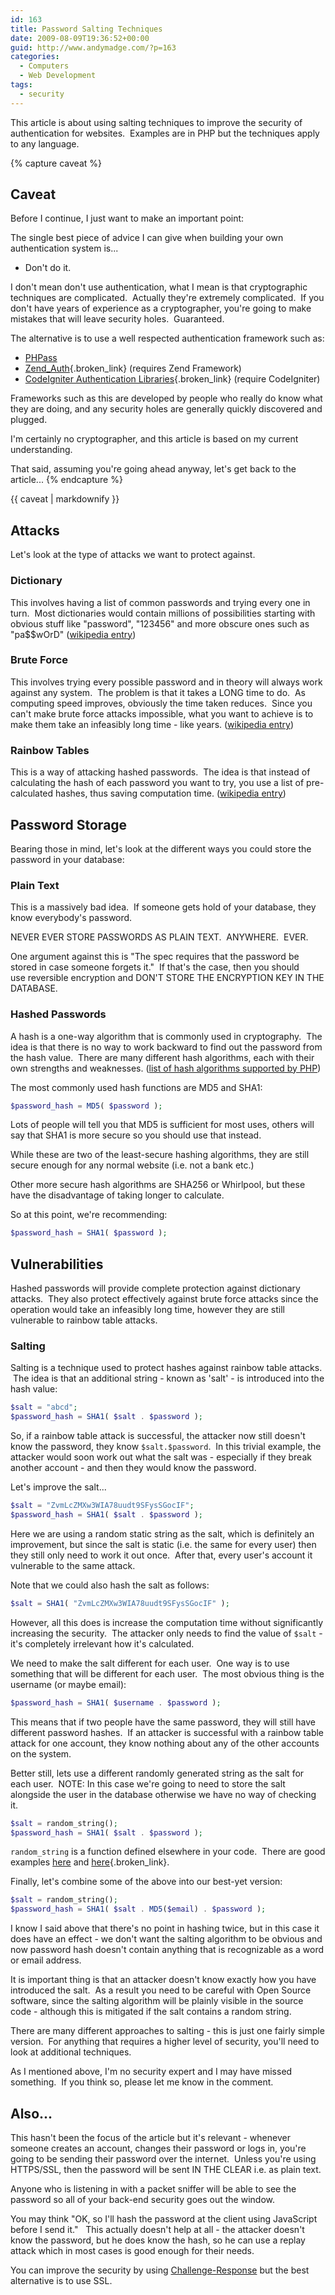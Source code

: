 ```yaml
---
id: 163
title: Password Salting Techniques
date: 2009-08-09T19:36:52+00:00
guid: http://www.andymadge.com/?p=163
categories:
  - Computers
  - Web Development
tags:
  - security
---
```

This article is about using salting techniques to improve the security of authentication for websites.  Examples are in PHP but the techniques apply to any language.

<!--more-->

{% capture caveat %}
## Caveat

Before I continue, I just want to make an important point:

The single best piece of advice I can give when building your own authentication system is...

  * Don't do it.

I don't mean don't use authentication, what I mean is that cryptographic techniques are complicated.  Actually they're extremely complicated.  If you don't have years of experience as a cryptographer, you're going to make mistakes that will leave security holes.  Guaranteed.

The alternative is to use a well respected authentication framework such as:

  * [PHPass](http://www.openwall.com/phpass/)
  * [Zend_Auth](http://framework.zend.com/manual/en/zend.auth.html){.broken_link} (requires Zend Framework)
  * [CodeIgniter Authentication Libraries](http://codeigniter.com/wiki/Category:Libraries::Authentication/){.broken_link} (require CodeIgniter)

[](http://www.openwall.com/phpass/)Frameworks such as this are developed by people who really do know what they are doing, and any security holes are generally quickly discovered and plugged.

I'm certainly no cryptographer, and this article is based on my current understanding.

That said, assuming you're going ahead anyway, let's get back to the article...
{% endcapture %}

<div class="notice--warning">{{ caveat | markdownify }}</div>

## Attacks

Let's look at the type of attacks we want to protect against.

### Dictionary

This involves having a list of common passwords and trying every one in turn.  Most dictionaries would contain millions of possibilities starting with obvious stuff like "password", "123456" and more obscure ones such as "pa$$wOrD" ([wikipedia entry](http://en.wikipedia.org/wiki/Dictionary_attack))

### Brute Force

This involves trying every possible password and in theory will always work against any system.  The problem is that it takes a LONG time to do.  As computing speed improves, obviously the time taken reduces.  Since you can't make brute force attacks impossible, what you want to achieve is to make them take an infeasibly long time - like years. ([wikipedia entry](http://en.wikipedia.org/wiki/Brute_force_attack))

### Rainbow Tables

This is a way of attacking hashed passwords.  The idea is that instead of calculating the hash of each password you want to try, you use a list of pre-calculated hashes, thus saving computation time. ([wikipedia entry](http://en.wikipedia.org/wiki/Rainbow_table))

## Password Storage

Bearing those in mind, let's look at the different ways you could store the password in your database:

### Plain Text

This is a massively bad idea.  If someone gets hold of your database, they know everybody's password.

NEVER EVER STORE PASSWORDS AS PLAIN TEXT.  ANYWHERE.  EVER.

One argument against this is "The spec requires that the password be stored in case someone forgets it."  If that's the case, then you should use reversible encryption and DON'T STORE THE ENCRYPTION KEY IN THE DATABASE.

### Hashed Passwords

A hash is a one-way algorithm that is commonly used in cryptography.  The idea is that there is no way to work backward to find out the password from the hash value.  There are many different hash algorithms, each with their own strengths and weaknesses. ([list of hash algorithms supported by PHP](http://uk3.php.net/manual/en/function.hash-algos.php))

The most commonly used hash functions are MD5 and SHA1:

```php
$password_hash = MD5( $password );
```

Lots of people will tell you that MD5 is sufficient for most uses, others will say that SHA1 is more secure so you should use that instead.

While these are two of the least-secure hashing algorithms, they are still secure enough for any normal website (i.e. not a bank etc.)

Other more secure hash algorithms are SHA256 or Whirlpool, but these have the disadvantage of taking longer to calculate.

So at this point, we're recommending:

```php
$password_hash = SHA1( $password );
```

## Vulnerabilities

Hashed passwords will provide complete protection against dictionary attacks.  They also protect effectively against brute force attacks since the operation would take an infeasibly long time, however they are still vulnerable to rainbow table attacks.

### Salting

Salting is a technique used to protect hashes against rainbow table attacks.  The idea is that an additional string - known as 'salt' - is introduced into the hash value:

```php
$salt = "abcd";
$password_hash = SHA1( $salt . $password );
```

So, if a rainbow table attack is successful, the attacker now still doesn't know the password, they know `$salt.$password`.  In this trivial example, the attacker would soon work out what the salt was - especially if they break another account - and then they would know the password.

Let's improve the salt...

```php
$salt = "ZvmLcZMXw3WIA78uudt9SFysSGocIF";
$password_hash = SHA1( $salt . $password );
```

Here we are using a random static string as the salt, which is definitely an improvement, but since the salt is static (i.e. the same for every user) then they still only need to work it out once.  After that, every user's account it vulnerable to the same attack.

Note that we could also hash the salt as follows:

```php
$salt = SHA1( "ZvmLcZMXw3WIA78uudt9SFysSGocIF" );
```

However, all this does is increase the computation time without significantly increasing the security.  The attacker only needs to find the value of `$salt` - it's completely irrelevant how it's calculated.

We need to make the salt different for each user.  One way is to use something that will be different for each user.  The most obvious thing is the username (or maybe email):

```php
$password_hash = SHA1( $username . $password );
```

This means that if two people have the same password, they will still have different password hashes.  If an attacker is successful with a rainbow table attack for one account, they know nothing about any of the other accounts on the system.

Better still, lets use a different randomly generated string as the salt for each user.  NOTE: In this case we're going to need to store the salt alongside the user in the database otherwise we have no way of checking it.

```php
$salt = random_string();
$password_hash = SHA1( $salt . $password );
```

`random_string` is a function defined elsewhere in your code.  There are good examples [here](http://stackoverflow.com/questions/48124/generating-pseudorandom-alpha-numeric-strings) and [here](http://911-need-code-help.blogspot.com/2009/06/generate-random-strings-using-php.html){.broken_link}.

Finally, let's combine some of the above into our best-yet version:

```php
$salt = random_string();
$password_hash = SHA1( $salt . MD5($email) . $password );
```

I know I said above that there's no point in hashing twice, but in this case it does have an effect - we don't want the salting algorithm to be obvious and now password hash doesn't contain anything that is recognizable as a word or email address.

It is important thing is that an attacker doesn't know exactly how you have introduced the salt.  As a result you need to be careful with Open Source software, since the salting algorithm will be plainly visible in the source code - although this is mitigated if the salt contains a random string.

There are many different approaches to salting - this is just one fairly simple version.  For anything that requires a higher level of security, you'll need to look at additional techniques.

As I mentioned above, I'm no security expert and I may have missed something.  If you think so, please let me know in the comment.

## Also...

This hasn't been the focus of the article but it's relevant - whenever someone creates an account, changes their password or logs in, you're going to be sending their password over the internet.  Unless you're using HTTPS/SSL, then the password will be sent IN THE CLEAR i.e. as plain text.

Anyone who is listening in with a packet sniffer will be able to see the password so all of your back-end security goes out the window.

You may think "OK, so I'll hash the password at the client using JavaScript before I send it."   This actually doesn't help at all - the attacker doesn't know the password, but he does know the hash, so he can use a replay attack which in most cases is good enough for their needs.

You can improve the security by using [Challenge-Response](http://en.wikipedia.org/wiki/Challenge_response) but the best alternative is to use SSL.